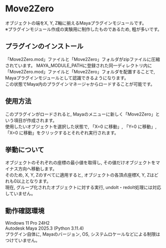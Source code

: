 # Move2Zero
オブジェクトの端をX, Y, Z軸に揃えるMayaプラグインモジュールです。  
※プラグインモジュール作成の実験用に制作したものであるため, 粗が多いです。
## プラグインのインストール
「Move2Zero.mod」ファイルと「Move2Zero」フォルダがzipファイルに圧縮されています。
MAYA_MODULE_PATHに登録された同一ディレクトリ内に「Move2Zero.mod」ファイルと「Move2Zero」フォルダを配置することで, Mayaプラグインモジュールとして認識できるようになります。  
この状態でMaya内のプラグインマネージャからロードすることが可能です。
## 使用方法
このプラグインがロードされると, Mayaのメニューに新しく「Move2Zero」という項目が作成されます。  
使用したいオブジェクトを選択した状態で, 「X=0 に移動」, 「Y=0 に移動」, 「X=0 に移動」をクリックするとそれぞれ実行されます。  
## 挙動について
オブジェクトのそれぞれの座標の最小値を取得し, その値だけオブジェクトをマイナス方向へ移動します。  
そのため, X, Y, Zのすべてに適用すると, オブジェクトの各頂点座標X, Y, Zはどれも0以上となります。  
現在, グループ化されたオブジェクトに対する実行, undoIt・redoIt処理には対応していません。
## 動作確認環境
Windows 11 Pro 24H2  
Autodesk Maya 2025.3 (Python 3.11.4)  
プラグイン自体に, Mayaのバージョン, OS, システムロケールなどによる制限はつけていません。